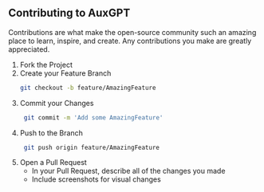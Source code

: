 ## Contributing to AuxGPT

Contributions are what make the open-source community such an amazing place to learn, inspire, and create. Any contributions you make are greatly appreciated.


1. Fork the Project
2. Create your Feature Branch  
   ```sh
   git checkout -b feature/AmazingFeature
   ```
3. Commit your Changes
   ```sh
    git commit -m 'Add some AmazingFeature'
   ```
4. Push to the Branch
   ```sh
    git push origin feature/AmazingFeature
   ```
5. Open a Pull Request
   - In your Pull Request, describe all of the changes you made
   - Include screenshots for visual changes
